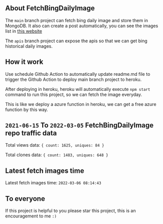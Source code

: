 ## About FetchBingDailyImage

The `main` branch project can fetch bing daily image and store them in MongoDB.
It also can create a post automatically, you can see the images list in [this website](https://oursalbum.netlify.app)

The `apis` branch project can expose the apis so that we can get bing historical daily images.

## How it work

Use schedule Github Action to automatically update readme.md file to trigger the Github Action to deploy main branch project to heroku.

After deploying in heroku, heroku will automatically execute `npm start` command to run this project, so we can fetch the image everyday.

This is like we deploy a azure function in heroku, we can get a free azure function by this way.

## `2021-06-15` To `2022-03-05` FetchBingDailyImage repo traffic data

Total views data: `{ count: 1625, uniques: 84 }`

Total clones data: `{ count: 1483, uniques: 648 }`

## Latest fetch images time

Latest fetch images time: `2022-03-06 08:14:43`

## To everyone

If this project is helpful to you please star this project, this is an encouragement to me `:)`



